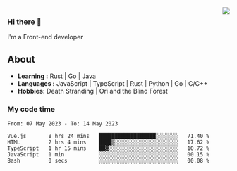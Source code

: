 <img align='right' src="https://github-readme-stats.vercel.app/api?username=strugglebak&show_icons=true">

### Hi there 👋

I'm a Front-end developer

## About

-  **Learning :** Rust | Go | Java
-  **Languages :** JavaScript | TypeScript | Rust | Python | Go | C/C++
-  **Hobbies:** Death Stranding | Ori and the Blind Forest

### My code time

<!--START_SECTION:waka-->

```text
From: 07 May 2023 - To: 14 May 2023

Vue.js       8 hrs 24 mins   ██████████████████░░░░░░░   71.40 %
HTML         2 hrs 4 mins    ████▒░░░░░░░░░░░░░░░░░░░░   17.62 %
TypeScript   1 hr 15 mins    ██▓░░░░░░░░░░░░░░░░░░░░░░   10.72 %
JavaScript   1 min           ░░░░░░░░░░░░░░░░░░░░░░░░░   00.15 %
Bash         0 secs          ░░░░░░░░░░░░░░░░░░░░░░░░░   00.08 %
```

<!--END_SECTION:waka-->
